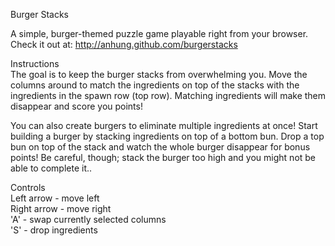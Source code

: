 Burger Stacks  
  
A simple, burger-themed puzzle game playable right from your browser. Check it out at: http://anhung.github.com/burgerstacks  

Instructions  
The goal is to keep the burger stacks from overwhelming you. Move the columns around to match the ingredients on top of the stacks with the ingredients in the spawn row (top row). Matching ingredients will make them disappear and score you points!  
  
You can also create burgers to eliminate multiple ingredients at once! Start building a burger by stacking ingredients on top of a bottom bun. Drop a top bun on top of the stack and watch the whole burger disappear for bonus points! Be careful, though; stack the burger too high and you might not be able to complete it..  

Controls  
Left arrow - move left  
Right arrow - move right  
'A' - swap currently selected columns  
'S' - drop ingredients  